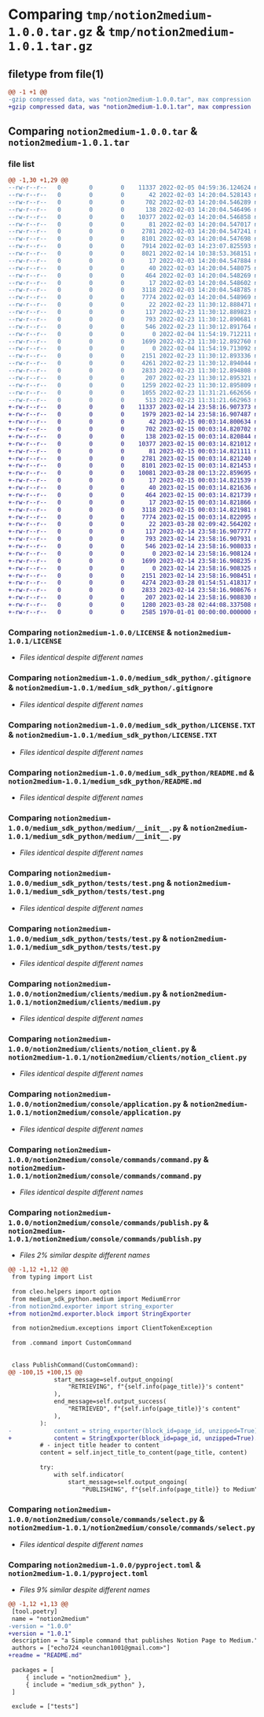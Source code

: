 # Comparing `tmp/notion2medium-1.0.0.tar.gz` & `tmp/notion2medium-1.0.1.tar.gz`

## filetype from file(1)

```diff
@@ -1 +1 @@
-gzip compressed data, was "notion2medium-1.0.0.tar", max compression
+gzip compressed data, was "notion2medium-1.0.1.tar", max compression
```

## Comparing `notion2medium-1.0.0.tar` & `notion2medium-1.0.1.tar`

### file list

```diff
@@ -1,30 +1,29 @@
--rw-r--r--   0        0        0    11337 2022-02-05 04:59:36.124624 notion2medium-1.0.0/LICENSE
--rw-r--r--   0        0        0       42 2022-02-03 14:20:04.528143 notion2medium-1.0.0/medium_sdk_python/.git
--rw-r--r--   0        0        0      702 2022-02-03 14:20:04.546289 notion2medium-1.0.0/medium_sdk_python/.gitignore
--rw-r--r--   0        0        0      138 2022-02-03 14:20:04.546496 notion2medium-1.0.0/medium_sdk_python/.travis.yml
--rw-r--r--   0        0        0    10377 2022-02-03 14:20:04.546858 notion2medium-1.0.0/medium_sdk_python/LICENSE.TXT
--rw-r--r--   0        0        0       81 2022-02-03 14:20:04.547017 notion2medium-1.0.0/medium_sdk_python/MANIFEST
--rw-r--r--   0        0        0     2781 2022-02-03 14:20:04.547241 notion2medium-1.0.0/medium_sdk_python/README.md
--rw-r--r--   0        0        0     8101 2022-02-03 14:20:04.547698 notion2medium-1.0.0/medium_sdk_python/medium/__init__.py
--rw-r--r--   0        0        0     7914 2022-02-03 14:23:07.825593 notion2medium-1.0.0/medium_sdk_python/medium/__pycache__/__init__.cpython-37.pyc
--rw-r--r--   0        0        0     8021 2022-02-14 10:38:53.368151 notion2medium-1.0.0/medium_sdk_python/medium/__pycache__/__init__.cpython-39.pyc
--rw-r--r--   0        0        0       17 2022-02-03 14:20:04.547884 notion2medium-1.0.0/medium_sdk_python/requirements.txt
--rw-r--r--   0        0        0       40 2022-02-03 14:20:04.548075 notion2medium-1.0.0/medium_sdk_python/setup.cfg
--rw-r--r--   0        0        0      464 2022-02-03 14:20:04.548269 notion2medium-1.0.0/medium_sdk_python/setup.py
--rw-r--r--   0        0        0       17 2022-02-03 14:20:04.548602 notion2medium-1.0.0/medium_sdk_python/tests/requirements.txt
--rw-r--r--   0        0        0     3118 2022-02-03 14:20:04.548785 notion2medium-1.0.0/medium_sdk_python/tests/test.png
--rw-r--r--   0        0        0     7774 2022-02-03 14:20:04.548969 notion2medium-1.0.0/medium_sdk_python/tests/test.py
--rw-r--r--   0        0        0       22 2022-02-23 11:30:12.888471 notion2medium-1.0.0/notion2medium/__init__.py
--rw-r--r--   0        0        0      117 2022-02-23 11:30:12.889823 notion2medium-1.0.0/notion2medium/__main__.py
--rw-r--r--   0        0        0      793 2022-02-23 11:30:12.890681 notion2medium-1.0.0/notion2medium/clients/medium.py
--rw-r--r--   0        0        0      546 2022-02-23 11:30:12.891764 notion2medium-1.0.0/notion2medium/clients/notion_client.py
--rw-r--r--   0        0        0        0 2022-02-04 11:54:19.712211 notion2medium-1.0.0/notion2medium/console/__init__.py
--rw-r--r--   0        0        0     1699 2022-02-23 11:30:12.892760 notion2medium-1.0.0/notion2medium/console/application.py
--rw-r--r--   0        0        0        0 2022-02-04 11:54:19.713092 notion2medium-1.0.0/notion2medium/console/commands/__init__.py
--rw-r--r--   0        0        0     2151 2022-02-23 11:30:12.893336 notion2medium-1.0.0/notion2medium/console/commands/command.py
--rw-r--r--   0        0        0     4261 2022-02-23 11:30:12.894044 notion2medium-1.0.0/notion2medium/console/commands/publish.py
--rw-r--r--   0        0        0     2833 2022-02-23 11:30:12.894808 notion2medium-1.0.0/notion2medium/console/commands/select.py
--rw-r--r--   0        0        0      207 2022-02-23 11:30:12.895321 notion2medium-1.0.0/notion2medium/exceptions/__init__.py
--rw-r--r--   0        0        0     1259 2022-02-23 11:30:12.895809 notion2medium-1.0.0/pyproject.toml
--rw-r--r--   0        0        0     1055 2022-02-23 11:31:21.662656 notion2medium-1.0.0/setup.py
--rw-r--r--   0        0        0      513 2022-02-23 11:31:21.662963 notion2medium-1.0.0/PKG-INFO
+-rw-r--r--   0        0        0    11337 2023-02-14 23:58:16.907373 notion2medium-1.0.1/LICENSE
+-rw-r--r--   0        0        0     1979 2023-02-14 23:58:16.907487 notion2medium-1.0.1/README.md
+-rw-r--r--   0        0        0       42 2023-02-15 00:03:14.800634 notion2medium-1.0.1/medium_sdk_python/.git
+-rw-r--r--   0        0        0      702 2023-02-15 00:03:14.820702 notion2medium-1.0.1/medium_sdk_python/.gitignore
+-rw-r--r--   0        0        0      138 2023-02-15 00:03:14.820844 notion2medium-1.0.1/medium_sdk_python/.travis.yml
+-rw-r--r--   0        0        0    10377 2023-02-15 00:03:14.821012 notion2medium-1.0.1/medium_sdk_python/LICENSE.TXT
+-rw-r--r--   0        0        0       81 2023-02-15 00:03:14.821111 notion2medium-1.0.1/medium_sdk_python/MANIFEST
+-rw-r--r--   0        0        0     2781 2023-02-15 00:03:14.821240 notion2medium-1.0.1/medium_sdk_python/README.md
+-rw-r--r--   0        0        0     8101 2023-02-15 00:03:14.821453 notion2medium-1.0.1/medium_sdk_python/medium/__init__.py
+-rw-r--r--   0        0        0    10081 2023-03-28 00:13:22.859695 notion2medium-1.0.1/medium_sdk_python/medium/__pycache__/__init__.cpython-311.pyc
+-rw-r--r--   0        0        0       17 2023-02-15 00:03:14.821539 notion2medium-1.0.1/medium_sdk_python/requirements.txt
+-rw-r--r--   0        0        0       40 2023-02-15 00:03:14.821636 notion2medium-1.0.1/medium_sdk_python/setup.cfg
+-rw-r--r--   0        0        0      464 2023-02-15 00:03:14.821739 notion2medium-1.0.1/medium_sdk_python/setup.py
+-rw-r--r--   0        0        0       17 2023-02-15 00:03:14.821866 notion2medium-1.0.1/medium_sdk_python/tests/requirements.txt
+-rw-r--r--   0        0        0     3118 2023-02-15 00:03:14.821981 notion2medium-1.0.1/medium_sdk_python/tests/test.png
+-rw-r--r--   0        0        0     7774 2023-02-15 00:03:14.822095 notion2medium-1.0.1/medium_sdk_python/tests/test.py
+-rw-r--r--   0        0        0       22 2023-03-28 02:09:42.564202 notion2medium-1.0.1/notion2medium/__init__.py
+-rw-r--r--   0        0        0      117 2023-02-14 23:58:16.907777 notion2medium-1.0.1/notion2medium/__main__.py
+-rw-r--r--   0        0        0      793 2023-02-14 23:58:16.907931 notion2medium-1.0.1/notion2medium/clients/medium.py
+-rw-r--r--   0        0        0      546 2023-02-14 23:58:16.908033 notion2medium-1.0.1/notion2medium/clients/notion_client.py
+-rw-r--r--   0        0        0        0 2023-02-14 23:58:16.908124 notion2medium-1.0.1/notion2medium/console/__init__.py
+-rw-r--r--   0        0        0     1699 2023-02-14 23:58:16.908235 notion2medium-1.0.1/notion2medium/console/application.py
+-rw-r--r--   0        0        0        0 2023-02-14 23:58:16.908325 notion2medium-1.0.1/notion2medium/console/commands/__init__.py
+-rw-r--r--   0        0        0     2151 2023-02-14 23:58:16.908451 notion2medium-1.0.1/notion2medium/console/commands/command.py
+-rw-r--r--   0        0        0     4274 2023-03-28 01:54:51.418317 notion2medium-1.0.1/notion2medium/console/commands/publish.py
+-rw-r--r--   0        0        0     2833 2023-02-14 23:58:16.908676 notion2medium-1.0.1/notion2medium/console/commands/select.py
+-rw-r--r--   0        0        0      207 2023-02-14 23:58:16.908830 notion2medium-1.0.1/notion2medium/exceptions/__init__.py
+-rw-r--r--   0        0        0     1280 2023-03-28 02:44:08.337508 notion2medium-1.0.1/pyproject.toml
+-rw-r--r--   0        0        0     2585 1970-01-01 00:00:00.000000 notion2medium-1.0.1/PKG-INFO
```

### Comparing `notion2medium-1.0.0/LICENSE` & `notion2medium-1.0.1/LICENSE`

 * *Files identical despite different names*

### Comparing `notion2medium-1.0.0/medium_sdk_python/.gitignore` & `notion2medium-1.0.1/medium_sdk_python/.gitignore`

 * *Files identical despite different names*

### Comparing `notion2medium-1.0.0/medium_sdk_python/LICENSE.TXT` & `notion2medium-1.0.1/medium_sdk_python/LICENSE.TXT`

 * *Files identical despite different names*

### Comparing `notion2medium-1.0.0/medium_sdk_python/README.md` & `notion2medium-1.0.1/medium_sdk_python/README.md`

 * *Files identical despite different names*

### Comparing `notion2medium-1.0.0/medium_sdk_python/medium/__init__.py` & `notion2medium-1.0.1/medium_sdk_python/medium/__init__.py`

 * *Files identical despite different names*

### Comparing `notion2medium-1.0.0/medium_sdk_python/tests/test.png` & `notion2medium-1.0.1/medium_sdk_python/tests/test.png`

 * *Files identical despite different names*

### Comparing `notion2medium-1.0.0/medium_sdk_python/tests/test.py` & `notion2medium-1.0.1/medium_sdk_python/tests/test.py`

 * *Files identical despite different names*

### Comparing `notion2medium-1.0.0/notion2medium/clients/medium.py` & `notion2medium-1.0.1/notion2medium/clients/medium.py`

 * *Files identical despite different names*

### Comparing `notion2medium-1.0.0/notion2medium/clients/notion_client.py` & `notion2medium-1.0.1/notion2medium/clients/notion_client.py`

 * *Files identical despite different names*

### Comparing `notion2medium-1.0.0/notion2medium/console/application.py` & `notion2medium-1.0.1/notion2medium/console/application.py`

 * *Files identical despite different names*

### Comparing `notion2medium-1.0.0/notion2medium/console/commands/command.py` & `notion2medium-1.0.1/notion2medium/console/commands/command.py`

 * *Files identical despite different names*

### Comparing `notion2medium-1.0.0/notion2medium/console/commands/publish.py` & `notion2medium-1.0.1/notion2medium/console/commands/publish.py`

 * *Files 2% similar despite different names*

```diff
@@ -1,12 +1,12 @@
 from typing import List
 
 from cleo.helpers import option
 from medium_sdk_python.medium import MediumError
-from notion2md.exporter import string_exporter
+from notion2md.exporter.block import StringExporter
 
 from notion2medium.exceptions import ClientTokenException
 
 from .command import CustomCommand
 
 
 class PublishCommand(CustomCommand):
@@ -100,15 +100,15 @@
             start_message=self.output_ongoing(
                 "RETRIEVING", f"{self.info(page_title)}'s content"
             ),
             end_message=self.output_success(
                 "RETRIEVED", f"{self.info(page_title)}'s content"
             ),
         ):
-            content = string_exporter(block_id=page_id, unzipped=True)
+            content = StringExporter(block_id=page_id, unzipped=True).export()
         # - inject title header to content
         content = self.inject_title_to_content(page_title, content)
 
         try:
             with self.indicator(
                 start_message=self.output_ongoing(
                     "PUBLISHING", f"{self.info(page_title)} to Medium"
```

### Comparing `notion2medium-1.0.0/notion2medium/console/commands/select.py` & `notion2medium-1.0.1/notion2medium/console/commands/select.py`

 * *Files identical despite different names*

### Comparing `notion2medium-1.0.0/pyproject.toml` & `notion2medium-1.0.1/pyproject.toml`

 * *Files 9% similar despite different names*

```diff
@@ -1,12 +1,13 @@
 [tool.poetry]
 name = "notion2medium"
-version = "1.0.0"
+version = "1.0.1"
 description = "a Simple command that publishes Notion Page to Medium."
 authors = ["echo724 <eunchan1001@gmail.com>"]
+readme = "README.md"
 
 packages = [
     { include = "notion2medium" },
     { include = "medium_sdk_python" },
 ]
 
 exclude = ["tests"]
```

